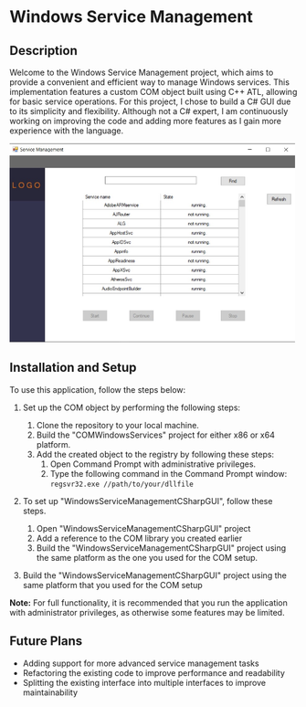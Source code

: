 # Windows Service Management

## Description ##
Welcome to the Windows Service Management project, which aims to provide a convenient and efficient way to manage Windows services. This implementation features a custom COM object built using C++ ATL, allowing for basic service operations. For this project, I chose to build a C# GUI due to its simplicity and flexibility. Although not a C# expert, I am continuously working on improving the code and adding more features as I gain more experience with the language.


<img src="images/app.jpg" width="500">

## Installation and Setup ##

To use this application, follow the steps below:

1) Set up the COM object by performing the following steps:
    1) Clone the repository to your local machine.
    2) Build the "COMWindowsServices" project for either x86 or x64 platform.
    3) Add the created object to the registry by following these steps:
        1) Open Command Prompt with administrative privileges.
        2) Type the following command in the Command Prompt window:
      `regsvr32.exe //path/to/your/dllfile`
      
2) To set up "WindowsServiceManagementCSharpGUI", follow these steps.
    1) Open "WindowsServiceManagementCSharpGUI" project
    2) Add a reference to the COM library you created earlier
    3) Build the "WindowsServiceManagementCSharpGUI" project using the same platform as the one you used for the COM setup.
    
3) Build the "WindowsServiceManagementCSharpGUI" project using the same platform that you used for the COM setup

**Note:** For full functionality, it is recommended that you run the application with administrator privileges, as otherwise some features may be limited.

## Future Plans ##
* Adding support for more advanced service management tasks
* Refactoring the existing code to improve performance and readability
* Splitting the existing interface into multiple interfaces to improve maintainability

